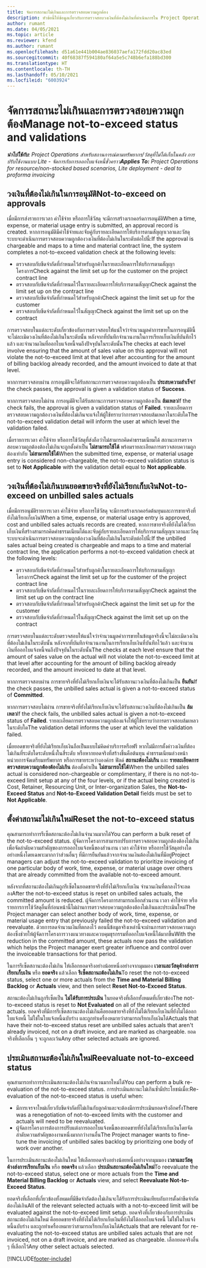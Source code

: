 ```yaml
---
title: จัดการสถานะไม่เกินและการตรวจสอบความถูกต้อง
description: หัวข้อนี้ให้ข้อมูลเกี่ยวกับการตรวจสอบวงเงินที่ต้องไม่เกินที่ดำเนินการใน Project Operations
author: rumant
ms.date: 04/05/2021
ms.topic: article
ms.reviewer: kfend
ms.author: rumant
ms.openlocfilehash: d51a61e441b004ae836037aefa172fdd20ac83ed
ms.sourcegitcommit: 40f68387f594180af64a5e5c748b6efa188bd300
ms.translationtype: HT
ms.contentlocale: th-TH
ms.lasthandoff: 05/10/2021
ms.locfileid: "6003924"
---
```

# <a name="manage-not-to-exceed-status-and-validations"></a><span data-ttu-id="89fa9-103">จัดการสถานะไม่เกินและการตรวจสอบความถูกต้อง</span><span class="sxs-lookup"><span data-stu-id="89fa9-103">Manage not-to-exceed status and validations</span></span> 

<span data-ttu-id="89fa9-104">_**นำไปใช้กับ:** Project Operations สำหรับสถานการณ์ตามทรัพยากร/วัสดุที่ไม่ได้เก็บในคลัง การปรับใช้งานแบบ Lite - จัดการกับการออกใบแจ้งหนี้ชั่วคราว_</span><span class="sxs-lookup"><span data-stu-id="89fa9-104">_**Applies To:** Project Operations for resource/non-stocked based scenarios, Lite deployment - deal to proforma invoicing_</span></span>

## <a name="not-to-exceed-on-approvals"></a><span data-ttu-id="89fa9-105">วงเงินที่ต้องไม่เกินในการอนุมัติ</span><span class="sxs-lookup"><span data-stu-id="89fa9-105">Not-to-exceed on approvals</span></span>

<span data-ttu-id="89fa9-106">เมื่อมีการส่งรายการเวลา ค่าใช้จ่าย หรือการใช้วัสดุ จะมีการสร้างเรกคอร์ดการอนุมัติ</span><span class="sxs-lookup"><span data-stu-id="89fa9-106">When a time, expense, or material usage entry is submitted, an approval record is created.</span></span> <span data-ttu-id="89fa9-107">หากการอนุมัติมีค่าใช้จ่ายและจับคู่กับรายละเอียดการให้บริการตามสัญญาเวลาและวัสดุ ระบบจะดำเนินการตรวจสอบความถูกต้องวงเงินที่ต้องไม่เกินในระดับต่อไปนี้:</span><span class="sxs-lookup"><span data-stu-id="89fa9-107">If the approval is chargeable and maps to a time and material contract line, the system completes a not-to-exceed validation check at the following levels:</span></span>

  - <span data-ttu-id="89fa9-108">ตรวจสอบกับขีดจำกัดที่กำหนดไว้สำหรับลูกค้าในรายละเอียดการให้บริการตามสัญญาโครงการ</span><span class="sxs-lookup"><span data-stu-id="89fa9-108">Check against the limit set up for the customer on the project contract line</span></span>
  - <span data-ttu-id="89fa9-109">ตรวจสอบกับขีดจำกัดที่กำหนดไว้ในรายละเอียดการให้บริการตามสัญญา</span><span class="sxs-lookup"><span data-stu-id="89fa9-109">Check against the limit set up on the contract line</span></span>
  - <span data-ttu-id="89fa9-110">ตรวจสอบกับขีดจำกัดที่กำหนดไว้สำหรับลูกค้า</span><span class="sxs-lookup"><span data-stu-id="89fa9-110">Check against the limit set up for the customer</span></span>
  - <span data-ttu-id="89fa9-111">ตรวจสอบกับขีดจำกัดที่กำหนดไว้ในสัญญา</span><span class="sxs-lookup"><span data-stu-id="89fa9-111">Check against the limit set up on the contract</span></span>

<span data-ttu-id="89fa9-112">การตรวจสอบในแต่ละระดับเกี่ยวข้องกับการตรวจสอบให้แน่ใจว่าจำนวนมูลค่าการขายในการอนุมัตินี้จะไม่ละเมิดวงเงินที่ต้องไม่เกินในระดับนั้น หลังจากที่บันทึกจำนวนงานในการเรียกเก็บเงินที่บันทึกไว้แล้ว และจำนวนเงินที่ออกใบแจ้งหนี้จนถึงปัจจุบันในระดับนั้น</span><span class="sxs-lookup"><span data-stu-id="89fa9-112">The checks at each level involve ensuring that the amount of sales value on this approval will not violate the not-to-exceed limit at that level after accounting for the amount of billing backlog already recorded, and the amount invoiced to date at that level.</span></span>

<span data-ttu-id="89fa9-113">หากการตรวจสอบผ่าน การอนุมัติจะได้รับสถานะการตรวจสอบความถูกต้องเป็น **ประสบความสำเร็จ**</span><span class="sxs-lookup"><span data-stu-id="89fa9-113">If the check passes, the approval is given a validation status of **Success**.</span></span>

<span data-ttu-id="89fa9-114">หากการตรวจสอบไม่ผ่าน การอนุมัติจะได้รับสถานะการตรวจสอบความถูกต้องเป็น **ล้มเหลว**</span><span class="sxs-lookup"><span data-stu-id="89fa9-114">If the check fails, the approval is given a validation status of **Failed**.</span></span> <span data-ttu-id="89fa9-115">รายละเอียดการตรวจสอบความถูกต้องวงเงินที่ต้องไม่เกินจะแจ้งให้ผู้ใช้ทราบว่าการตรวจสอบล้มเหลวในระดับใด</span><span class="sxs-lookup"><span data-stu-id="89fa9-115">The not-to-exceed validation detail will inform the user at which level the validation failed.</span></span>

<span data-ttu-id="89fa9-116">เมื่อรายการเวลา ค่าใช้จ่าย หรือการใช้วัสดุที่ส่งถือว่าไม่สามารถคิดค่าธรรมเนียมได้ สถานะการตรวจสอบความถูกต้องต้องไม่เกินจะถูกตั้งค่าเป็น **ไม่สามารถใช้ได้** พร้อมรายละเอียดการตรวจสอบความถูกต้องเท่ากับ **ไม่สามารถใช้ได้**</span><span class="sxs-lookup"><span data-stu-id="89fa9-116">When the submitted time, expense, or material usage entry is considered non-chargeable, the not-to-exceed validation status is set to **Not Applicable** with the validation detail equal to **Not applicable**.</span></span>

## <a name="not-to-exceed-on-unbilled-sales-actuals"></a><span data-ttu-id="89fa9-117">วงเงินที่ต้องไม่เกินบนยอดขายจริงที่ยังไม่เรียกเก็บเงิน</span><span class="sxs-lookup"><span data-stu-id="89fa9-117">Not-to-exceed on unbilled sales actuals</span></span>

<span data-ttu-id="89fa9-118">เมื่อมีการอนุมัติรายการเวลา ค่าใช้จ่าย หรือการใช้วัสดุ จะมีการสร้างเรกคอร์ดต้นทุนและการขายจริงที่ยังไม่เรียกเก็บเงิน</span><span class="sxs-lookup"><span data-stu-id="89fa9-118">When a time, expense, or material usage entry is approved, cost and unbilled sales actuals records are created.</span></span> <span data-ttu-id="89fa9-119">หากการขายจริงที่ยังไม่ได้เรียกเก็บเงินที่สร้างสามารถคิดค่าธรรมเนียมได้และจับคู่กับรายละเอียดการให้บริการตามสัญญาเวลาและวัสดุ ระบบจะดำเนินการตรวจสอบความถูกต้องวงเงินที่ต้องไม่เกินในระดับต่อไปนี้:</span><span class="sxs-lookup"><span data-stu-id="89fa9-119">If the unbilled sales actual being created is chargeable and maps to a time and material contract line, the application performs a not-to-exceed validation check at the following levels:</span></span>

  - <span data-ttu-id="89fa9-120">ตรวจสอบกับขีดจำกัดที่กำหนดไว้สำหรับลูกค้าในรายละเอียดการให้บริการตามสัญญาโครงการ</span><span class="sxs-lookup"><span data-stu-id="89fa9-120">Check against the limit set up for the customer of the project contract line</span></span>
  - <span data-ttu-id="89fa9-121">ตรวจสอบกับขีดจำกัดที่กำหนดไว้ในรายละเอียดการให้บริการตามสัญญา</span><span class="sxs-lookup"><span data-stu-id="89fa9-121">Check against the limit set up on the contract line</span></span>
  - <span data-ttu-id="89fa9-122">ตรวจสอบกับขีดจำกัดที่กำหนดไว้สำหรับลูกค้า</span><span class="sxs-lookup"><span data-stu-id="89fa9-122">Check against the limit set up for the customer</span></span>
  - <span data-ttu-id="89fa9-123">ตรวจสอบกับขีดจำกัดที่กำหนดไว้ในสัญญา</span><span class="sxs-lookup"><span data-stu-id="89fa9-123">Check against the limit set up on the contract</span></span>

<span data-ttu-id="89fa9-124">การตรวจสอบในแต่ละระดับตรวจสอบให้แน่ใจว่าจำนวนมูลค่าการขายในข้อมูลจริงนี้จะไม่ละเมิดวงเงินที่ต้องไม่เกินในระดับนั้น หลังจากที่บันทึกจำนวนงานในการเรียกเก็บเงินที่บันทึกไว้แล้ว และจำนวนเงินที่ออกใบแจ้งหนี้จนถึงปัจจุบันในระดับนั้น</span><span class="sxs-lookup"><span data-stu-id="89fa9-124">The checks at each level ensure that the amount of sales value on the actual will not violate the not-to-exceed limit at that level after accounting for the amount of billing backlog already recorded, and the amount invoiced to date at that level.</span></span>

<span data-ttu-id="89fa9-125">หากการตรวจสอบผ่าน การขายจริงที่ยังไม่เรียกเก็บเงินจะได้รับสถานะวงเงินที่ต้องไม่เกินเป็น **ยืนยัน**</span><span class="sxs-lookup"><span data-stu-id="89fa9-125">If the check passes, the unbilled sales actual is given a not-to-exceed status of **Committed**.</span></span>

<span data-ttu-id="89fa9-126">หากการตรวจสอบไม่ผ่าน การขายจริงที่ยังไม่เรียกเก็บเงินจะได้รับสถานะวงเงินที่ต้องไม่เกินเป็น **ล้มเหลว**</span><span class="sxs-lookup"><span data-stu-id="89fa9-126">If the check fails, the unbilled sales actual is given a not-to-exceed status of **Failed**.</span></span> <span data-ttu-id="89fa9-127">รายละเอียดการตรวจสอบความถูกต้องแจ้งให้ผู้ใช้ทราบว่าการตรวจสอบล้มเหลวในระดับใด</span><span class="sxs-lookup"><span data-stu-id="89fa9-127">The validation detail informs the user at which level the validation failed.</span></span>

<span data-ttu-id="89fa9-128">เมื่อยอดขายจริงที่ยังไม่เรียกเก็บเงินถือเป็นแบบไม่คิดค่าบริการหรือฟรี หากไม่มีการตั้งค่าวงเงินที่ต้องไม่เกินที่ระดับใดระดับหนึ่งในสี่ระดับ หรือหากยอดจริงที่สร้างขึ้นคือต้นทุน ค่าธรรมเนียมล่วงหน้า หน่วยการจัดเตรียมทรัพยากร หรือการขายระหว่างองค์กร ฟิลด์ **สถานะต้องไม่เกิน** และ **รายละเอียดการตรวจสอบความถูกต้องต้องไม่เกิน** ต้องตั้งค่าเป็น **ไม่สามารถใช้ได้**</span><span class="sxs-lookup"><span data-stu-id="89fa9-128">When the unbilled sales actual is considered non-chargeable or complimentary, if there is no not-to-exceed limit setup at any of the four levels, or if the actual being created is Cost, Retainer, Resourcing Unit, or Inter-organization Sales, the **Not-to-Exceed Status** and **Not-to-Exceed Validation Detail** fields must be set to **Not Applicable**.</span></span>

## <a name="reset-the-not-to-exceed-status"></a><span data-ttu-id="89fa9-129">ตั้งค่าสถานะไม่เกินใหม่</span><span class="sxs-lookup"><span data-stu-id="89fa9-129">Reset the not-to-exceed status</span></span>

<span data-ttu-id="89fa9-130">คุณสามารถทำการรีเซ็ตสถานะต้องไม่เกินจำนวนมากได้</span><span class="sxs-lookup"><span data-stu-id="89fa9-130">You can perform a bulk reset of the not-to-exceed status.</span></span> <span data-ttu-id="89fa9-131">ผู้จัดการโครงการสามารถปรับการตรวจสอบความถูกต้องต้องไม่เกินเพื่อจัดลำดับความสำคัญของการออกใบแจ้งหนี้ของส่วนงาน เวลา ค่าใช้จ่าย หรือการใช้วัสดุอย่างใดอย่างหนึ่งโดยเฉพาะมากกว่าส่วนอื่นๆ ที่มีการยืนยันแล้วจากจำนวนเงินต้องไม่เกินที่มีอยู่</span><span class="sxs-lookup"><span data-stu-id="89fa9-131">Project managers can adjust the not-to-exceed validation to prioritize invoicing of one particular body of work, time, expense, or material usage over others that are already committed from the available not-to-exceed amount.</span></span>

<span data-ttu-id="89fa9-132">หลังจากที่สถานะต้องไม่เกินถูกรีเซ็ตในยอดขายจริงที่ยังไม่เรียกเก็บเงิน จำนวนเงินที่ตกลงไว้จะลดลง</span><span class="sxs-lookup"><span data-stu-id="89fa9-132">After the not-to-exceed status is reset on unbilled sales actuals, the committed amount is reduced.</span></span> <span data-ttu-id="89fa9-133">ผู้จัดการโครงการสามารถเลือกส่วนงาน เวลา ค่าใช้จ่าย หรือรายการการใช้วัสดุอื่นที่ก่อนหน้านี้ไม่ผ่านการตรวจสอบความถูกต้องต้องไม่เกินและประเมินใหม่</span><span class="sxs-lookup"><span data-stu-id="89fa9-133">The Project manager can select another body of work, time, expense, or material usage entry that previously failed the not-to-exceed validation and reevaluate.</span></span> <span data-ttu-id="89fa9-134">ด้วยการลดจำนวนเงินที่ตกลงไว้ ตอนนี้ข้อมูลจริงเหล่านี้จะผ่านการตรวจสอบความถูกต้องซึ่งช่วยให้ผู้จัดการโครงการวางแนวทางและควบคุมธุรกรรมที่ออกใบแจ้งหนี้ได้มากขึ้น</span><span class="sxs-lookup"><span data-stu-id="89fa9-134">With the reduction in the committed amount, these actuals now pass the validation which helps the Project manager exert greater influence and control over the invoiceable transactions for that period.</span></span>

<span data-ttu-id="89fa9-135">ในการรีเซ็ตสถานะต้องไม่เกิน ให้เลือกยอดจริงอย่างน้อยหนึ่งอย่างจากมุมมอง **เวลาและวัสดุค้างส่งการเรียกเก็บเงิน** หรือ **ยอดจริง** แล้วเลือก **รีเซ็ตสถานะต้องไม่เกิน**</span><span class="sxs-lookup"><span data-stu-id="89fa9-135">To reset the not-to-exceed status, select one or more actuals from the **Time and Material Billing Backlog** or **Actuals** view, and then select **Reset Not-to-Exceed Status**.</span></span>

<span data-ttu-id="89fa9-136">สถานะต้องไม่เกินถูกรีเซ็ตเป็น **ไม่ได้รับการประเมิน** ในยอดจริงที่เลือกทั้งหมดที่เกี่ยวข้อง</span><span class="sxs-lookup"><span data-stu-id="89fa9-136">The not-to-exceed status is reset to **Not Evaluated** on all of the relevant selected actuals.</span></span> <span data-ttu-id="89fa9-137">ยอดจริงที่มีการรีเซ็ตสถานะต้องไม่เกินคือยอดขายจริงที่ยังไม่ได้เรียกเก็บเงินที่ยังไม่ได้ออกใบแจ้งหนี้ ไม่ใช่ในใบแจ้งหนี้ฉบับร่าง และถูกทำเครื่องหมายว่าสามารถเรียกเก็บเงินได้</span><span class="sxs-lookup"><span data-stu-id="89fa9-137">Actuals that have their not-to-exceed status reset are unbilled sales actuals that aren't already invoiced, not on a draft invoice, and are marked as chargeable.</span></span> <span data-ttu-id="89fa9-138">ยอดจริงที่เลือกอื่น ๆ จะถูกละเว้น</span><span class="sxs-lookup"><span data-stu-id="89fa9-138">Any other selected actuals are ignored.</span></span>

## <a name="reevaluate-not-to-exceed-status"></a><span data-ttu-id="89fa9-139">ประเมินสถานะต้องไม่เกินใหม่</span><span class="sxs-lookup"><span data-stu-id="89fa9-139">Reevaluate not-to-exceed status</span></span>

<span data-ttu-id="89fa9-140">คุณสามารถทำการประเมินสถานะต้องไม่เกินจำนวนมากใหม่ได้</span><span class="sxs-lookup"><span data-stu-id="89fa9-140">You can perform a bulk re-evaluation of the not-to-exceed status.</span></span> <span data-ttu-id="89fa9-141">การประเมินสถานะไม่เกินซ้ำมีประโยชน์เมื่อ:</span><span class="sxs-lookup"><span data-stu-id="89fa9-141">Re-evaluation of the not-to-exceed status is useful when:</span></span>

  - <span data-ttu-id="89fa9-142">มีการเจรจาใหม่เกี่ยวกับขีดจำกัดที่ไม่เกินกับลูกค้าและจะต้องมีการประเมินยอดจริงอีกครั้ง</span><span class="sxs-lookup"><span data-stu-id="89fa9-142">There was a renegotiation of not-to-exceed limits with the customer and actuals will need to be reevaluated.</span></span>
  - <span data-ttu-id="89fa9-143">ผู้จัดการโครงการต้องการปรับแต่งการออกใบแจ้งหนี้ของยอดขายที่ยังไม่ได้เรียกเก็บเงินโดยจัดลำดับความสำคัญของงานหนึ่งมากกว่างานอื่น</span><span class="sxs-lookup"><span data-stu-id="89fa9-143">The Project manager wants to fine-tune the invoicing of unbilled sales backlog by prioritizing one body of work over another.</span></span>

<span data-ttu-id="89fa9-144">ในการประเมินสถานะต้องไม่เกินใหม่ ให้เลือกยอดจริงอย่างน้อยหนึ่งอย่างจากมุมมอง **เวลาและวัสดุค้างส่งการเรียกเก็บเงิน** หรือ **ยอดจริง** แล้วเลือก **ประเมินสถานะต้องไม่เกินใหม่**</span><span class="sxs-lookup"><span data-stu-id="89fa9-144">To reevaluate the not-to-exceed status, select one or more actuals from the **Time and Material Billing Backlog** or **Actuals** view, and select **Reevaluate Not-to-Exceed Status**.</span></span>

<span data-ttu-id="89fa9-145">ยอดจริงที่เลือกที่เกี่ยวข้องทั้งหมดที่มีขีดจำกัดต้องไม่เกินจะได้รับการประเมินเทียบกับการตั้งค่าขีดจำกัดต้องไม่เกิน</span><span class="sxs-lookup"><span data-stu-id="89fa9-145">All of the relevant selected actuals with a not-to-exceed limit will be evaluated against the not-to-exceed limit setup.</span></span> <span data-ttu-id="89fa9-146">ยอดจริงที่เกี่ยวข้องกับการประเมินสถานะต้องไม่เกินใหม่ คือยอดขายจริงที่ยังไม่ได้เรียกเก็บเงินที่ยังไม่ได้ออกใบแจ้งหนี้ ไม่ใช่ในใบแจ้งหนี้ฉบับร่าง และถูกทำเครื่องหมายว่าสามารถเรียกเก็บเงินได้</span><span class="sxs-lookup"><span data-stu-id="89fa9-146">Actuals that are relevant for re-evaluating the not-to-exceed status are unbilled sales actuals that are not invoiced, not on a draft invoice, and are marked as chargeable.</span></span> <span data-ttu-id="89fa9-147">เลือกยอดจริงอื่น ๆ ที่เลือกไว้</span><span class="sxs-lookup"><span data-stu-id="89fa9-147">Any other select actuals selected.</span></span>


[!INCLUDE[footer-include](../../includes/footer-banner.md)]
